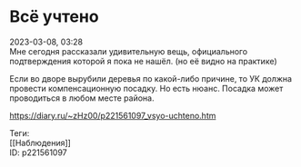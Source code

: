 Всё учтено
===========

   
 2023-03-08, 03:28   
   Мне сегодня рассказали удивительную вещь, официального подтверждения которой я пока не нашёл. (но её видно на практике)   
   
 Если во дворе вырубили деревья по какой-либо причине, то УК должна провести компенсационную посадку. Но есть нюанс. Посадка может проводиться в любом месте района.   
     
 <https://diary.ru/~zHz00/p221561097_vsyo-uchteno.htm>   
   
 Теги:   
 [[Наблюдения]]   
 ID: p221561097